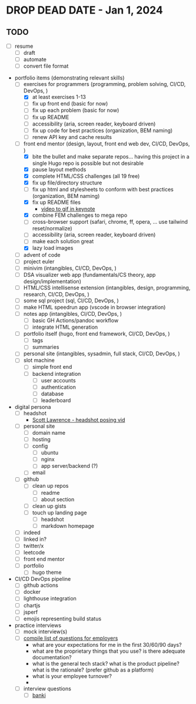 # DROP DEAD DATE - Jan 1, 2024

## TODO

- [ ] resume
  - [ ] draft
  - [ ] automate
  - [ ] convert file format
- portfolio items (demonstrating relevant skills)
  - [ ] exercises for programmers (programming, problem solving, CI/CD, DevOps, )
    - [x] at least exercises 1-13
    - [ ] fix up front end (basic for now)
    - [ ] fix up each problem (basic for now)
    - [ ] fix up README
    - [ ] accessibility (aria, screen reader, keyboard driven)
    - [ ] fix up code for best practices (organization, BEM naming)
    - [ ] renew API key and cache results
  - [ ] front end mentor (design, layout, front end web dev, CI/CD, DevOps, )
    - [x] bite the bullet and make separate repos... having this project in a single Hugo repo is possible but not desirable
    - [x] pause layout methods
    - [x] complete HTML/CSS challenges (all 19 free)
    - [x] fix up file/directory structure
    - [ ] fix up html and stylesheets to conform with best practices (organization, BEM naming)
    - [x] fix up README files
      - [video to gif in keynote](https://www.youtube.com/watch?v=g6tewLz1m2M)
    - [x] combine FEM challenges to mega repo
    - [ ] cross-browser support (safari, chrome, ff, opera, ... use tailwind reset/normalize)
    - [ ] accessibility (aria, screen reader, keyboard driven)
    - [ ] make each solution great
    - [x] lazy load images
  - [ ] advent of code
  - [ ] project euler
  - [ ] minivim (intangibles, CI/CD, DevOps, )
  - [ ] DSA visualizer web app (fundamentals/CS theory, app design/implementation)
  - [ ] HTML/CSS intellisense extension (intangibles, design, programming, research, CI/CD, DevOps, )
  - [ ] some sql project (sql, CI/CD, DevOps, )
  - [ ] make HTML speedrun app (vscode in browser integration)
  - [ ] notes app (intangibles, CI/CD, DevOps, )
    - [ ] basic GH Actions/pandoc workflow
    - [ ] integrate HTML generation
  - [ ] portfolio itself (hugo, front end framework, CI/CD, DevOps, )
    - [ ] tags
    - [ ] summaries
  - [ ] personal site (intangibles, sysadmin, full stack, CI/CD, DevOps, )
  - [ ] slot machine
    - [ ] simple front end
    - [ ] backend integration
      - [ ] user accounts
      - [ ] authentication
      - [ ] database
      - [ ] leaderboard
- digital persona
  - [ ] headshot
    - [Scott Lawrence - headshot posing vid](https://www.youtube.com/watch?v=dXfDfr1x2oY)
  - [ ] personal site
    - [ ] domain name
    - [ ] hosting
    - [ ] config
      - [ ] ubuntu
      - [ ] nginx
      - [ ] app server/backend (?)
    - [ ] email
  - [ ] github
    - [ ] clean up repos
      - [ ] readme
      - [ ] about section
    - [ ] clean up gists
    - [ ] touch up landing page
      - [ ] headshot
      - [ ] markdown homepage
  - [ ] indeed
  - [ ] linked in?
  - [ ] twitter/x
  - [ ] leetcode
  - [ ] front end mentor
  - [ ] portfolio
    - [ ] hugo theme
- CI/CD DevOps pipeline
  - [ ] github actions
  - [ ] docker
  - [ ] lighthouse integration
  - [ ] chartjs
  - [ ] jsperf
  - [ ] emojis representing build status
- practice interviews
  - [ ] mock interview(s)
  - [ ] [compile list of questions for employers](https://www.youtube.com/playlist?list=PLO4kDC0EWkeDnJ1xy_sTx8RSt8KVfrsEM)
    - what are your expectations for me in the first 30/60/90 days?
    - what are the proprietary things that you use? is there adequate documentation?
    - what is the general tech stack? what is the product pipeline? what is the rationale? (prefer github as a platform)
    - what is your employee turnover?
    -
  - [ ] interview questions
    - [ ] [banki](https://github.com/curtisbarnard/BANKI)
